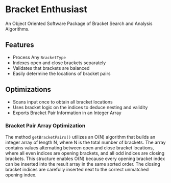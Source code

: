 # Bracket Enthusiast
An Object Oriented Software Package of Bracket Search and Analysis Algorithms.

## Features
- Process Any `BracketType`
- Indexes open and close brackets separately
- Validates that brackets are balanced
- Easily determine the locations of bracket pairs

## Optimizations
- Scans input once to obtain all bracket locations
- Uses bracket logic on the indices to deduce nesting and validity
- Exports Bracket Pair Information in an Integer Array

### Bracket Pair Array Optimization
The method `getBracketPairs()` utilizes an O(N) algorithm that builds an integer array of length N, where N is the total number of brackets.
The array contains values alternating between open and close bracket locations, where all even indices are opening brackets, and all odd indices are closing brackets.
This structure enables O(N) because every opening bracket index can be inserted into the result array in the same sorted order.
The closing bracket indices are carefully inserted next to the correct unmatched opening index.
